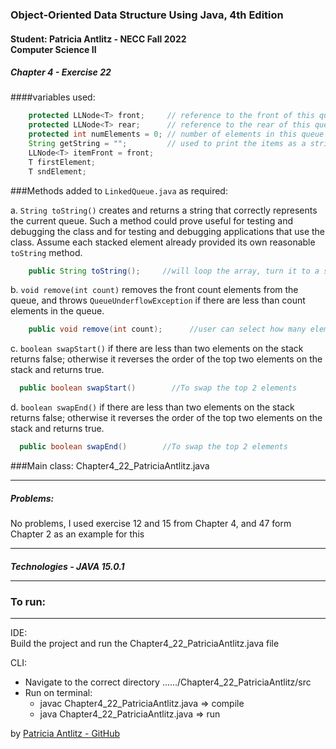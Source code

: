 <h3>Object-Oriented Data Structure Using Java, 4th Edition</h3>

<h4>Student: Patricia Antlitz - NECC Fall 2022 <br> Computer Science II</h4>
<h5>Chapter 4 - Exercise 22</h5>

####variables used:

```java
    protected LLNode<T> front;     // reference to the front of this queue
    protected LLNode<T> rear;      // reference to the rear of this queue
    protected int numElements = 0; // number of elements in this queue
    String getString = "";         // used to print the items as a string
    LLNode<T> itemFront = front;   
    T firstElement;
    T sndElement;
```

###Methods added to `LinkedQueue.java` as required:

a. `String toString()` creates and returns a string that correctly represents
the current queue. Such a method could prove useful for testing and debugging
the class and for testing and debugging applications that use the class. Assume
each stacked element already provided its own reasonable `toString` method.<br>
```java
    public String toString();     //will loop the array, turn it to a string and print it
```
b. `void remove(int count)` removes the front count elements from the
queue, and throws `QueueUnderflowException` if there are less than count
elements in the queue.
```java
    public void remove(int count);      //user can select how many elements to pop
```

c. `boolean swapStart()` if there are less than two elements on the stack returns
false; otherwise it reverses the order of the top two elements on the
stack and returns true.
```java
  public boolean swapStart()        //To swap the top 2 elements
```
d. `boolean swapEnd()` if there are less than two elements on the stack returns
false; otherwise it reverses the order of the top two elements on the
stack and returns true.

```java
  public boolean swapEnd()        //To swap the top 2 elements
```

###Main class: Chapter4_22_PatriciaAntlitz.java

<hr>
<h5>Problems:</h5>

No problems, I used exercise 12 and 15 from Chapter 4, and 47 form Chapter 2 as an example for this
<hr>

<h5>Technologies</hr>
- JAVA 15.0.1


<hr>

<h3>To run:</h3>
<hr>

IDE:<br>
Build the project and run the Chapter4_22_PatriciaAntlitz.java file

CLI:<br>
* Navigate to the correct directory ....../Chapter4_22_PatriciaAntlitz/src <br>
* Run on terminal:
    * javac Chapter4_22_PatriciaAntlitz.java => compile
    * java Chapter4_22_PatriciaAntlitz.java => run

by [Patricia Antlitz - GitHub](https://github.com/patybn3)